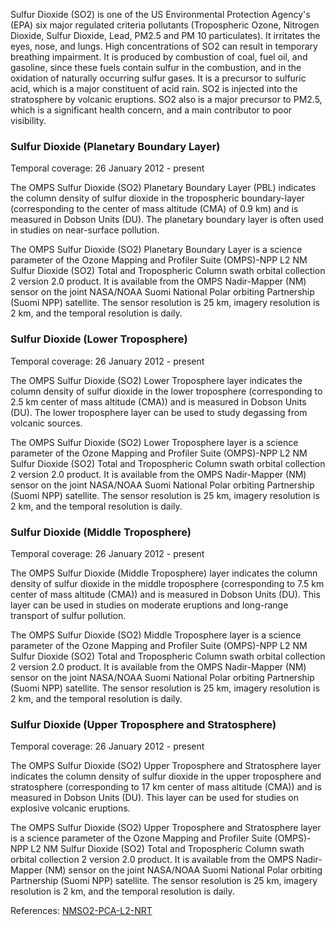 Sulfur Dioxide (SO2) is one of the US Environmental Protection Agency's (EPA) six major regulated criteria pollutants (Tropospheric Ozone, Nitrogen Dioxide, Sulfur Dioxide, Lead, PM2.5 and PM 10 particulates). It irritates the eyes, nose, and lungs. High concentrations of SO2 can result in temporary breathing impairment. It is produced by combustion of coal, fuel oil, and gasoline, since these fuels contain sulfur in the combustion, and in the oxidation of naturally occurring sulfur gases. It is a precursor to sulfuric acid, which is a major constituent of acid rain. SO2 is injected into the stratosphere by volcanic eruptions. SO2 also is a major precursor to PM2.5, which is a significant health concern, and a main contributor to poor visibility.

### Sulfur Dioxide (Planetary Boundary Layer)
Temporal coverage: 26 January 2012 - present

The OMPS Sulfur Dioxide (SO2) Planetary Boundary Layer (PBL) indicates the column density of sulfur dioxide in the tropospheric boundary-layer (corresponding to the center of mass altitude (CMA) of 0.9 km) and is measured in Dobson Units (DU). The planetary boundary layer is often used in studies on near-surface pollution.

The OMPS Sulfur Dioxide (SO2) Planetary Boundary Layer is a science parameter of the Ozone Mapping and Profiler Suite (OMPS)-NPP L2 NM Sulfur Dioxide (SO2) Total and Tropospheric Column swath orbital collection 2 version 2.0 product. It is available from the OMPS Nadir-Mapper (NM) sensor on the joint NASA/NOAA Suomi National Polar orbiting Partnership (Suomi NPP) satellite. The sensor resolution is 25 km, imagery resolution is 2 km, and the temporal resolution is daily.

### Sulfur Dioxide (Lower Troposphere)
Temporal coverage: 26 January 2012 - present

The OMPS Sulfur Dioxide (SO2) Lower Troposphere layer indicates the column density of sulfur dioxide in the lower troposphere (corresponding to 2.5 km center of mass altitude (CMA)) and is measured in Dobson Units (DU). The lower troposphere layer can be used to study degassing from volcanic sources.

The OMPS Sulfur Dioxide (SO2) Lower Troposphere layer is a science parameter of the Ozone Mapping and Profiler Suite (OMPS)-NPP L2 NM Sulfur Dioxide (SO2) Total and Tropospheric Column swath orbital collection 2 version 2.0 product. It is available from the OMPS Nadir-Mapper (NM) sensor on the joint NASA/NOAA Suomi National Polar orbiting Partnership (Suomi NPP) satellite. The sensor resolution is 25 km, imagery resolution is 2 km, and the temporal resolution is daily.

### Sulfur Dioxide (Middle Troposphere)
Temporal coverage: 26 January 2012 - present

The OMPS Sulfur Dioxide (Middle Troposphere) layer indicates the column density of sulfur dioxide in the middle troposphere (corresponding to 7.5 km center of mass altitude (CMA)) and is measured in Dobson Units (DU). This layer can be used in studies on moderate eruptions and long-range transport of sulfur pollution.

The OMPS Sulfur Dioxide (SO2) Middle Troposphere layer is a science parameter of the Ozone Mapping and Profiler Suite (OMPS)-NPP L2 NM Sulfur Dioxide (SO2) Total and Tropospheric Column swath orbital collection 2 version 2.0 product. It is available from the OMPS Nadir-Mapper (NM) sensor on the joint NASA/NOAA Suomi National Polar orbiting Partnership (Suomi NPP) satellite. The sensor resolution is 25 km, imagery resolution is 2 km, and the temporal resolution is daily.

### Sulfur Dioxide (Upper Troposphere and Stratosphere)
Temporal coverage: 26 January 2012 - present

The OMPS Sulfur Dioxide (SO2) Upper Troposphere and Stratosphere layer indicates the column density of sulfur dioxide in the upper troposphere and stratosphere (corresponding to 17 km center of mass altitude (CMA)) and is measured in Dobson Units (DU). This layer can be used for studies on explosive volcanic eruptions.

The OMPS Sulfur Dioxide (SO2) Upper Troposphere and Stratosphere layer is a science parameter of the Ozone Mapping and Profiler Suite (OMPS)-NPP L2 NM Sulfur Dioxide (SO2) Total and Tropospheric Column swath orbital collection 2 version 2.0 product. It is available from the OMPS Nadir-Mapper (NM) sensor on the joint NASA/NOAA Suomi National Polar orbiting Partnership (Suomi NPP) satellite. The sensor resolution is 25 km, imagery resolution is 2 km, and the temporal resolution is daily.

References: [NMSO2-PCA-L2-NRT](https://search.earthdata.nasa.gov/search?q=NMSO2-PCA-L2-NRT)
